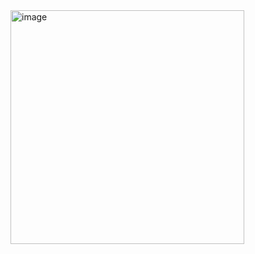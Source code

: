 <img width="374" alt="image" src="https://github.com/CodeByVaishnaviRaut/Python-Basic/assets/160324454/66d723ce-acd3-473b-b9a8-2a89cc4887ff">
